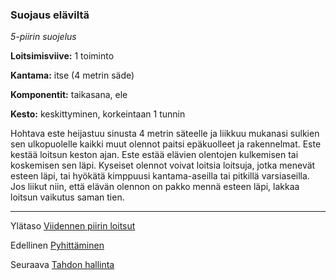 ### Suojaus eläviltä

*5-piirin suojelus*

**Loitsimisviive:** 1 toiminto

**Kantama:** itse (4 metrin säde)

**Komponentit:** taikasana, ele

**Kesto:** keskittyminen, korkeintaan 1 tunnin

Hohtava este heijastuu sinusta 4 metrin säteelle ja liikkuu mukanasi sulkien sen ulkopuolelle kaikki muut olennot paitsi epäkuolleet ja rakennelmat. Este kestää loitsun keston ajan. Este estää elävien olentojen kulkemisen tai koskemisen sen läpi. Kyseiset olennot voivat loitsia loitsuja, jotka menevät esteen läpi, tai hyökätä kimppuusi kantama-aseilla tai pitkillä varsiaseilla. Jos liikut niin, että elävän olennon on pakko mennä esteen läpi, lakkaa loitsun vaikutus saman tien.

---

Ylätaso [Viidennen piirin loitsut](5_piirin_loitsut.md)

Edellinen [Pyhittäminen](Pyhittäminen.md)

Seuraava [Tahdon hallinta](Tahdon_hallinta.md)

